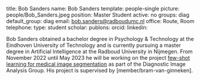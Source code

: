 title: Bob Sanders
name: Bob Sanders
template: people-single
picture: people/Bob_Sanders.jpeg
position: Master Student
active: no
groups: diag
default_group: diag
email: bob.sanders@radboudumc.nl
office: Route, Room 
telephone:
type: student
scholar: 
publons: 
orcid: 
linkedin:

Bob Sanders obtained a bachelor degree in Psychology & Technology at the Eindhoven University of Technology and is currently pursuing a master degree in Artificial Intelligence at the Radboud University in Nijmegen. From November 2022 until May 2023 he will be working on the project  [few-shot learning for medical image segmentation](https://www.ai-for-health.nl/projects/few-shot-segmentation/) as part of the Diagnostic Image Analysis Group. His project is supervised by [member/bram-van-ginneken].
